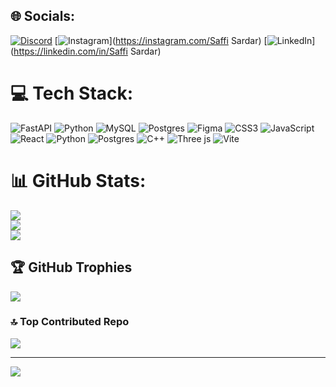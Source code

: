 
## 🌐 Socials:
[![Discord](https://img.shields.io/badge/Discord-%237289DA.svg?logo=discord&logoColor=white)](https://discord.gg/https://discord.gg/veqbgzF9) [![Instagram](https://img.shields.io/badge/Instagram-%23E4405F.svg?logo=Instagram&logoColor=white)](https://instagram.com/Saffi Sardar) [![LinkedIn](https://img.shields.io/badge/LinkedIn-%230077B5.svg?logo=linkedin&logoColor=white)](https://linkedin.com/in/Saffi Sardar) 

# 💻 Tech Stack:
![FastAPI](https://img.shields.io/badge/FastAPI-005571?style=for-the-badge&logo=fastapi) ![Python](https://img.shields.io/badge/python-3670A0?style=for-the-badge&logo=python&logoColor=ffdd54) ![MySQL](https://img.shields.io/badge/mysql-4479A1.svg?style=for-the-badge&logo=mysql&logoColor=white) ![Postgres](https://img.shields.io/badge/postgres-%23316192.svg?style=for-the-badge&logo=postgresql&logoColor=white) ![Figma](https://img.shields.io/badge/figma-%23F24E1E.svg?style=for-the-badge&logo=figma&logoColor=white) ![CSS3](https://img.shields.io/badge/css3-%231572B6.svg?style=for-the-badge&logo=css3&logoColor=white) ![JavaScript](https://img.shields.io/badge/javascript-%23323330.svg?style=for-the-badge&logo=javascript&logoColor=%23F7DF1E) ![React](https://img.shields.io/badge/react-%2320232a.svg?style=for-the-badge&logo=react&logoColor=%2361DAFB) ![Python](https://img.shields.io/badge/python-3670A0?style=for-the-badge&logo=python&logoColor=ffdd54) ![Postgres](https://img.shields.io/badge/postgres-%23316192.svg?style=for-the-badge&logo=postgresql&logoColor=white) ![C++](https://img.shields.io/badge/c++-%2300599C.svg?style=for-the-badge&logo=c%2B%2B&logoColor=white) ![Three js](https://img.shields.io/badge/threejs-black?style=for-the-badge&logo=three.js&logoColor=white) ![Vite](https://img.shields.io/badge/vite-%23646CFF.svg?style=for-the-badge&logo=vite&logoColor=white)
# 📊 GitHub Stats:
![](https://github-readme-stats.vercel.app/api?username=SaffiSardar&theme=merko&hide_border=false&include_all_commits=true&count_private=true)<br/>
![](https://github-readme-streak-stats.herokuapp.com/?user=SaffiSardar&theme=merko&hide_border=false)<br/>
![](https://github-readme-stats.vercel.app/api/top-langs/?username=SaffiSardar&theme=merko&hide_border=false&include_all_commits=true&count_private=true&layout=compact)

## 🏆 GitHub Trophies
![](https://github-profile-trophy.vercel.app/?username=SaffiSardar&theme=radical&no-frame=false&no-bg=true&margin-w=4)

### 🔝 Top Contributed Repo
![](https://github-contributor-stats.vercel.app/api?username=SaffiSardar&limit=5&theme=dark&combine_all_yearly_contributions=true)

---
[![](https://visitcount.itsvg.in/api?id=SaffiSardar&icon=0&color=0)](https://visitcount.itsvg.in)

<!-- Proudly created with GPRM ( https://gprm.itsvg.in ) -->

